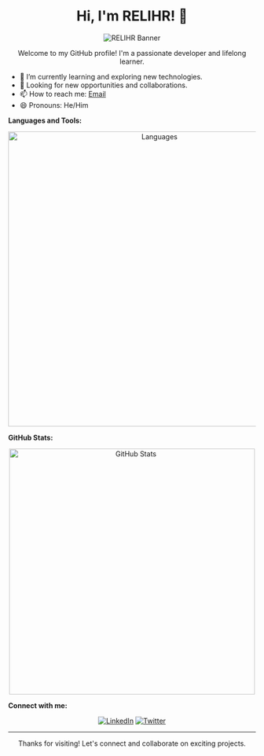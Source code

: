 <h1 align="center">Hi, I'm RELIHR! 👋</h1>

<p align="center">
  <img src="https://github.com/RELIHR/RELIHR/raw/main/assets/banner.gif" alt="RELIHR Banner">
</p>

<p align="center">Welcome to my GitHub profile! I'm a passionate developer and lifelong learner.</p>

- 🌱 I’m currently learning and exploring new technologies.
- 💼 Looking for new opportunities and collaborations.
- 📫 How to reach me: [Email](mailto:your-email@example.com)
- 😄 Pronouns: He/Him

**Languages and Tools:**

<p align="center">
  <img src="https://github.com/RELIHR/RELIHR/raw/main/assets/languages.png" alt="Languages" width="600">
</p>

**GitHub Stats:**

<p align="center">
  <img src="https://github-readme-stats.vercel.app/api?username=RELIHR&show_icons=true&theme=radical" alt="GitHub Stats" width="500">
</p>

**Connect with me:**

<p align="center">
  <a href="https://linkedin.com/in/your-linkedin-profile" target="_blank"><img src="https://img.shields.io/badge/-LinkedIn-%230077B5?style=flat&logo=linkedin&logoColor=white" alt="LinkedIn"></a>
  <a href="https://twitter.com/your-twitter-profile" target="_blank"><img src="https://img.shields.io/badge/-Twitter-%231DA1F2?style=flat&logo=twitter&logoColor=white" alt="Twitter"></a>
</p>

<hr>

<p align="center">Thanks for visiting! Let's connect and collaborate on exciting projects.</p>

